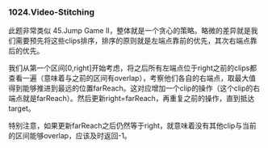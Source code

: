 ### 1024.Video-Stitching

此题非常类似 45.Jump Game II，整体就是一个贪心的策略。略微的差异就是我们需要预先将这些clips排序，排序的原则就是左端点靠前的优先，其次右端点靠后的优先。

我们从第一个区间[0,right]开始考虑，将之后所有左端点位于right之前的clips都查看一遍（意味着与之前的区间有overlap），考察他们各自的右端点，取最大值得到能够推进到最远的位置farReach。这对应增加一个clip的操作（这个clip的右端点就是farReach）。然后更新right=farReach，再重复之前的操作，直到抵达target。

特别注意，如果更新farReach之后仍然等于right，就意味着没有其他clip与当前的区间能够overlap，应该及时返回-1。
